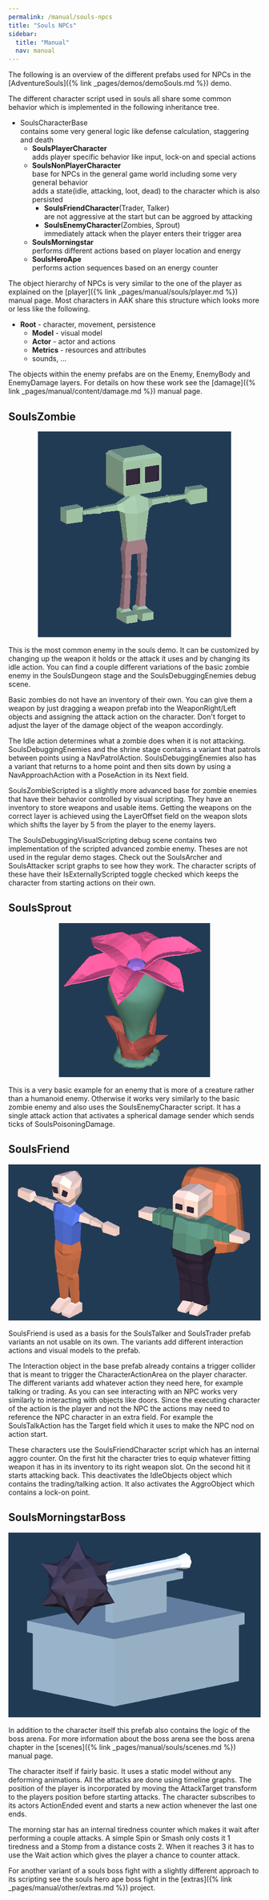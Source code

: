 ```yaml
---
permalink: /manual/souls-npcs
title: "Souls NPCs"
sidebar:
  title: "Manual"
  nav: manual
---
```


The following is an overview of the different prefabs used for NPCs in the [AdventureSouls]({% link _pages/demos/demoSouls.md %}) demo.

The different character script used in souls all share some common behavior which is implemented in the following inheritance tree.

- SoulsCharacterBase  
contains some very general logic like defense calculation, staggering and death
  - __SoulsPlayerCharacter__  
   adds player specific behavior like input, lock-on and special actions
  - __SoulsNonPlayerCharacter__  
  base for NPCs in the general game world including some very general behavior  
  adds a state(idle, attacking, loot, dead) to the character which is also persisted
    - __SoulsFriendCharacter__(Trader, Talker)  
    are not aggressive at the start but can be aggroed by attacking
    - __SoulsEnemyCharacter__(Zombies, Sprout)  
    immediately attack when the player enters their trigger area
  - __SoulsMorningstar__  
  performs different actions based on player location and energy
  - __SoulsHeroApe__  
  performs action sequences based on an energy counter

The object hierarchy of NPCs is very similar to the one of the player as explained on the [player]({% link _pages/manual/souls/player.md %}) manual page. Most characters in AAK share this structure which looks more or less like the following.

- __Root__ - character, movement, persistence 
  - __Model__ - visual model
  - __Actor__ - actor and actions
  - __Metrics__ - resources and attributes
  - sounds, ...

The objects within the enemy prefabs are on the Enemy, EnemyBody and EnemyDamage layers. For details on how these work see the [damage]({% link _pages/manual/content/damage.md %}) manual page.

## SoulsZombie

<p align="center">
  <img src="/assets/images/souls/soulsZombie.png" />
</p>

This is the most common enemy in the souls demo. It can be customized by changing up the weapon it holds or the attack it uses and by changing its idle action. You can find a couple different variations of the basic zombie enemy in the SoulsDungeon stage and the SoulsDebuggingEnemies debug scene. 

Basic zombies do not have an inventory of their own. You can give them a weapon by just dragging a weapon prefab into the WeaponRight/Left objects and assigning the attack action on the character. Don't forget to adjust the layer of the damage object of the weapon accordingly.

The Idle action determines what a zombie does when it is not attacking. SoulsDebuggingEnemies and the shrine stage contains a variant that patrols between points using a NavPatrolAction. SoulsDebuggingEnemies also has a variant that returns to a home point and then sits down by using a NavApproachAction with a PoseAction in its Next field.

SoulsZombieScripted is a slightly more advanced base for zombie enemies that have their behavior controlled by visual scripting. They have an inventory to store weapons and usable items. Getting the weapons on the correct layer is achieved using the LayerOffset field on the weapon slots which shifts the layer by 5 from the player to the enemy layers.

The SoulsDebuggingVisualScripting debug scene contains two implementation of the scripted advanced zombie enemy. Theses are not used in the regular demo stages. Check out the SoulsArcher and SoulsAttacker script graphs to see how they work. The character scripts of these have their IsExternallyScripted toggle checked which keeps the character from starting actions on their own.

## SoulsSprout

<p align="center">
  <img src="/assets/images/souls/soulsSprout.png" />
</p>

This is a very basic example for an enemy that is more of a creature rather than a humanoid enemy. Otherwise it works very similarly to the basic zombie enemy and also uses the SoulsEnemyCharacter script. It has a single attack action that activates a spherical damage sender which sends ticks of SoulsPoisoningDamage.

## SoulsFriend

<p align="center">
  <img src="/assets/images/souls/soulsFriend.png" />
</p>

SoulsFriend is used as a basis for the SoulsTalker and SoulsTrader prefab variants an not usable on its own. The variants add different interaction actions and visual models to the prefab.

The Interaction object in the base prefab already contains a trigger collider that is meant to trigger the CharacterActionArea on the player character. The different variants add whatever action they need here, for example talking or trading. As you can see interacting with an NPC works very similarly to interacting with objects like doors. Since the executing character of the action is the player and not the NPC the actions may need to reference the NPC character in an extra field. For example the SoulsTalkAction has the Target field which it uses to make the NPC nod on action start.

These characters use the SoulsFriendCharacter script which has an internal aggro counter. On the first hit the character tries to equip whatever fitting weapon it has in its inventory to its right weapon slot. On the second hit it starts attacking back. This deactivates the IdleObjects object which contains the trading/talking action. It also activates the AggroObject which contains a lock-on point.

## SoulsMorningstarBoss

<p align="center">
  <img src="/assets/images/souls/soulsMorningstar.png" />
</p>

In addition to the character itself this prefab also contains the logic of the boss arena. For more information about the boss arena see the boss arena chapter in the [scenes]({% link _pages/manual/souls/scenes.md %}) manual page.

The character itself if fairly basic. It uses a static model without any deforming animations. All the attacks are done using timeline graphs. The position of the player is incorporated by moving the AttackTarget transform to the players position before starting attacks. The character subscribes to its actors ActionEnded event and starts a new action whenever the last one ends.

The morning star has an internal tiredness counter which makes it wait after performing a couple attacks. A simple Spin or Smash only costs it 1 tiredness and a Stomp from a distance costs 2. When it reaches 3 it has to use the Wait action which gives the player a chance to counter attack.

For another variant of a souls boss fight with a slightly different approach to its scripting see the souls hero ape boss fight in the [extras]({% link _pages/manual/other/extras.md %}) project. 